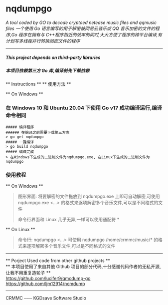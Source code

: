 # nqdumpgo

_A tool coded by GO to decode cryptoed netease music files and qqmusic files_
_一个使用 Go 语言编写的用于解密被网易云音乐或 QQ 音乐加密的文件的程序,Go 程序在拥有与 C++程序相近的效率的同时,大大方便了程序的跨平台编译,有计划写多线程并行转换加密文件的程序_

---

##### This project depends on third-party libraries

##### 本项目依赖第三方 Go 库,编译前先下载依赖

** Instructions **
** 使用方法 **

** On Windows **

### 在 Windows 10 和 Ubuntu 20.04 下使用 Go v17 成功编译运行,编译命令相同

```
##### 编译程序
###### 在编译之前需要下载第三方库
> go get nqdumpgo
##### 一键编译
> go build nqdumpgo
##### 编译完成
> 在Windows下生成的二进制文件为nqdumpgo.exe, 在Linux下生成的二进制文件为nqdumpgo
```

### 使用教程

** On Windows **

> 图形界面:
> 将要解密的文件拖放到 nqdumpgo.exe 上即可自动解密,可使用  
> nqdumpgo.exe <inputfile1> <inputfile2> <...>
> 的格式来逐项解密多个音乐文件,可以是不同格式的文件
>
> 命令行界面和 Linux 几乎无异,一样可以使用通配符 \*

** On Linux **

> 命令行:
> nqdumpgo <inputfile1> <inputfile2> <...>
> 可使用 nqdumpgo /home/crmmc/music/\* 的格式来逐项解密多个音乐文件,可以是不同格式的文件

---

** Porject Used code from other github projects **  
** 本项目使用了来自其他 Github 项目的部分代码,十分感谢代码作者的无私开源,让我不用重复造轮子 **  
https://github.com/lucifer9/qmcdump-go
https://github.com/ljm12914/ncmdump

---

CRMMC ---- KGDsave Software Studio
